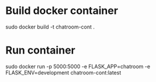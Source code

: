 # Build docker container
sudo docker build -t chatroom-cont .
# Run container
sudo docker run -p 5000:5000 -e FLASK_APP=chatroom -e FLASK_ENV=development chatroom-cont:latest
